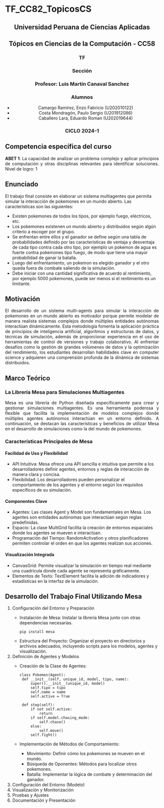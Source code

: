 # TF_CC82_TopicosCS

 <h2 align="center">Universidad Peruana de Ciencias Aplicadas</h2>
<h2 align="center">Tópicos en Ciencias de la Computación - CC58</h2>
 
<h3 align="center"> TF</h3>
 
<h3 align="center"> Sección</h3>
<h3 align="center"> Profesor: Luis Martín Canaval Sanchez</h3>
<h3 align="center"> Alumnos</h3>
 <ul>
   <li align="center">Camargo Ramírez, Enzo Fabricio (U202010122)</li>
   <li align="center">Costa Mondragón, Paulo Sergio (U201912086)</li>
   <li align="center">Caballero Lara, Eduardo Roman (U202019644)</li>
 </ul>
 
 
 <h3 align="center">CICLO 2024-1</h3>


## Competencia específica del curso

<p align="justify">
 <b>ABET 1</b>: La capacidad de analizar un problema complejo y aplicar principios de computación y otras disciplinas relevantes para identificar soluciones.
Nivel de logro: 1
</p>

## Enunciado
<p align="justift">
El trabajo final consiste en elaborar un sistema multiagentes que permita simular la interacción de pokemones en un mundo abierto. Las características son las siguientes:
<ul>
<li>Existen pokemones de todos los tipos, por ejemplo fuego, eléctricos, etc.</li>
<li>Los pokemones existenen un mundo abierto y distribuidos según algún criterio a escoger por el grupo.</li>
<li>Se enfrentan entre ellos y el ganador se define según una tabla de probabilidades definido por las características de ventaja y desventaja de cada tipo contra cada otro tipo, por ejemplo un pokemon de agua es fuerte contra pokemones tipo fuego, de modo que tiene una mayor probabilidad de ganar la batalla.</li>
<li>Luego del enfrentamiento, un pokemon es elegido ganador y el otro queda fuera de combate saliendo de la simulación.</li>
<li>Debe iniciar con una cantidad significativa de acuerdo al rentimiento, por ejemplo 5000 pokemones, puede ser menos si el rentimiento es un limitante.</li>
 </ul>
</p>

## Motivación
<p align="justify">
 El desarrollo de un sistema multi-agents para simular la interacción de pokemones en un mundo abierto es motivador porque permite modelar de manera realista sistemas complejos donde múltiples entidades autónomas interactúan dinámicamente. Esta metodología fomenta la aplicación práctica de principios de inteligencia artificial, algoritmos y estructuras de datos, y técnicas de simulación, además de proporcionar experiencia en el uso de herramientas de control de versiones y trabajo colaborativo. Al enfrentar desafíos como la gestión de grandes volúmenes de datos y la optimización del rendimiento, los estudiantes desarrollan habilidades clave en computer science y adquieren una comprensión profunda de la dinámica de sistemas distribuidos.
</p>

## Marco Teórico

### La Librería Mesa para Simulaciones Multiagentes
<p align="justify">
Mesa es una librería de Python diseñada específicamente para crear y gestionar simulaciones multiagentes. Es una herramienta poderosa y flexible que facilita la implementación de modelos complejos donde múltiples agentes autónomos interactúan en un entorno definido. A continuación, se destacan las características y beneficios de utilizar Mesa en el desarrollo de simulaciones como la del mundo de pokemones.
</p>

### Características Principales de Mesa

#### Facilidad de Uso y Flexibilidad
<p align="justify">
<ul>
<li>API Intuitiva: Mesa ofrece una API sencilla e intuitiva que permite a los desarrolladores definir agentes, entornos y reglas de interacción de manera clara y concisa.</li>
<li>Flexibilidad: Los desarrolladores pueden personalizar el comportamiento de los agentes y el entorno según los requisitos específicos de su simulación.</li>
</ul>

#### Componentes Clave
<p>
 <ul>
<li>Agentes: Las clases Agent y Model son fundamentales en Mesa. Los agentes son entidades autónomas que interactúan según reglas predefinidas.</li>
<li>Espacio: La clase MultiGrid facilita la creación de entornos espaciales donde los agentes se mueven e interactúan.</li>
<li>Programación del Tiempo: RandomActivation y otros planificadores permiten controlar el orden en que los agentes realizan sus acciones.</li>
</ul>
 </p>
 
#### Visualización Integrada
<p align="justify">
<ul>
<li>CanvasGrid: Permite visualizar la simulación en tiempo real mediante una cuadrícula donde cada agente se representa gráficamente.</li>
<li>Elementos de Texto: TextElement facilita la adición de indicadores y estadísticas en la interfaz de la simulación.</li>
</ul>
</p>

## Desarrollo del Trabajo Final Utilizando Mesa

<p align="justify">
 <ol>
  <li>Configuración del Entorno y Preparación</li>
  <ul>
   <li>Instalación de Mesa: Instalar la librería Mesa junto con otras dependencias necesarias.
   
    pip install mesa
    
   </li>
   <li>Estructura del Proyecto: Organizar el proyecto en directorios y archivos adecuados, incluyendo scripts para los modelos, agentes y visualización.</li>
  </ul>
  <li>Definición de Agentes y Modelos</li>
  <ul>
   <li>Creación de la Clase de Agentes:</li>
   
   ```
class Pokemon(Agent):
    def __init__(self, unique_id, model, tipo, name):
        super().__init__(unique_id, model)
        self.tipo = tipo
        self.name = name
        self.active = True

    def step(self):
        if not self.active:
            return
        if self.model.chasing_mode:
            self.chase()
        else:
            self.move()
        self.fight()
   ```
  <li>Implementación de Métodos de Comportamiento:</li>
  <ul>
   <li>Movimiento: Definir cómo los pokemones se mueven en el mundo.</li>
   <li>Búsqueda de Oponentes: Métodos para localizar otros pokemones.</li>
   <li>Batalla: Implementar la lógica de combate y determinación del ganador.</li>
  </ul>
  </ul>
  <li>Configuración del Entorno (Modelo)</li>
  <li>Visualización y Monitorización</li>
  <li>Pruebas y Ajustes</li>
  <li>Documentación y Presentación</li>
 </ol>
</p>

